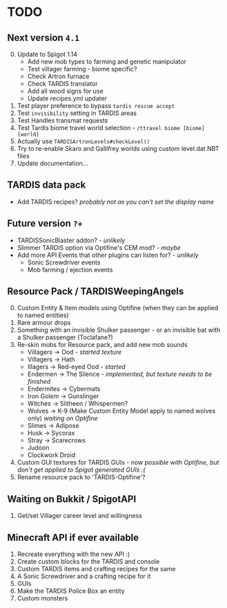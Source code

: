 # TODO

## Next version `4.1`
0. Update to Spigot 1.14
   * Add new mob types to farming and genetic manipulator
   * Test villager farming - biome specific?
   * Check Artron furnace
   * Check TARDIS translator
   * Add all wood signs for use
   * Update recipes.yml updater
1. Test player preference to bypass `tardis rescue accept`
2. Test `invisibility` setting in TARDIS areas
3. Test Handles transmat requests
4. Test Tardis biome travel world selection - `/ttravel biome [biome] [world]`
5. Actually use `TARDISArtronLevels#checkLevel()`
6. Try to re-enable Skaro and Gallifrey worlds using custom level.dat NBT files
7. Update documentation...

## TARDIS data pack
* Add TARDIS recipes? _probably not as you can't set the display name_

## Future version `?+`
* TARDISSonicBlaster addon? - _unlikely_
* Slimmer TARDIS option via Optifine's CEM mod? - _maybe_
* Add more API Events that other plugins can listen for? - _unlikely_
   * Sonic Screwdriver events
   * Mob farming / ejection events

## Resource Pack / TARDISWeepingAngels
0. Custom Entity & Item models using Optifine (when they can be applied to named entities)
1. Rare armour drops
2. Something with an invisible Shulker passenger - or an invisible bat with a Shulker passenger (Toclafane?)
3. Re-skin mobs for Resource pack, and add new mob sounds
   * Villagers -> Ood - _started texture_
   * Villagers -> Hath
   * Illagers -> Red-eyed Ood - _started_
   * Endermen -> The Silence - _implemented, but texture needs to be finished_
   * Endermites -> Cybermats
   * Iron Golem -> Gunslinger
   * Witches -> Slitheen / Whispermen?
   * Wolves -> K-9 (Make Custom Entity Model apply to named wolves only) _waiting on Optifine_
   * Slimes -> Adipose
   * Husk -> Sycorax
   * Stray -> Scarecrows
   * Judoon
   * Clockwork Droid
4. Custom GUI textures for TARDIS GUIs - _now possible with Optifine, but don't get applied to Spigot generated GUIs :(_
5. Rename resource pack to 'TARDIS-Optifine'?

## Waiting on Bukkit / SpigotAPI
1. Get/set Villager career level and willingness

## Minecraft API if ever available
1. Recreate everything with the new API :)
2. Create custom blocks for the TARDIS and console
3. Custom TARDIS items and crafting recipes for the same
4. A Sonic Screwdriver and a crafting recipe for it
5. GUIs
6. Make the TARDIS Police Box an entity
7. Custom monsters
